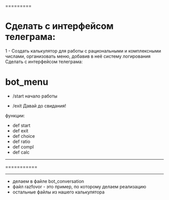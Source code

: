 
=========

# Сделать с интерфейсом телеграма:

1 - Создать калькулятор для работы с рациональными и комплексными числами, организовать меню, добавив в неё систему логирования
Сделать с интерфейсом телеграма:

# bot_menu

* /start начало работы 

* /exit Давай до свидания!

функции:
 - def start
 - def exit
 - def choice
 - def ratio
 - def compl
 - def calc
 
***
===========
***
- делаем в файле bot_conversation
- файл razfovor - это пример, по которому делаем реализацию
- остальные файлы из нашего калькулятора
